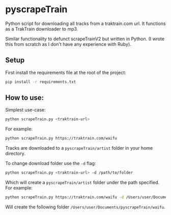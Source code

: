 # pyscrapeTrain

Python script for downloading all tracks from a traktrain.com url. It functions as a TrakTrain downloader to mp3.

Similar functionality to defunct scrapeTrainV2 but written in Python. (I wrote this from scratch as I don't have any experience with Ruby).

## Setup
First install the requirements file at the root of the project:
```bash
pip install -r requirements.txt
```

## How to use:
Simplest use-case:
```bash
python scrapeTrain.py <traktrain-url>
```

For example: 
```bash
python scrapeTrain.py https://traktrain.com/waifu
```

Tracks are downloaded to a `pyscrapeTrain/artist` folder in your home directory. 

To change download folder use the `-d` flag:
```bash
python scrapeTrain.py <traktrain-url> -d /path/to/folder
```

Which will create a `pyscrapeTrain/artist` folder under the path specified.
For example:
```bash
python scrapeTrain.py https://traktrain.com/waifu -d /Users/user/Documents
```
Will create the following folder `/Users/user/Documents/pyscrapeTrain/waifu`.
